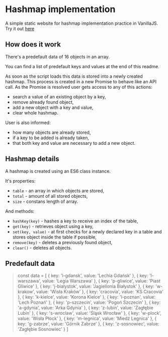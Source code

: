 # Hashmap implementation

A simple static website for hashmap implementation practice in VanillaJS.
Try it out [here]()

## How does it work

There's a predefault data of 16 objects in an array.

You can find a list of predefault keys and values at the end of this readme.

As soon as the script loads this data is stored into a newly created hashmap. This process is created in a new Promise to behave like an API call. As the Promise is resolved user gets access to any of this actions:

- search a value of an existing object by a key,
- remove already found object,
- add a new object with a key and value,
- clear whole hashmap.

User is also informed:

- how many objects are already stored,
- if a key to be added is already taken,
- that both key and value are necessary to add a new object.

## Hashmap details

A hashmap is created using an ES6 class instance.

It's properties:

- `table` - an array in which objects are stored,
- `total` - amount of all stored objects,
- `size` - constans length of array.

And methods:

- `hashKey(key)` - hashes a key to receive an index of the table,
- `get(key)` - retrieves object using a key,
- `set(key, value)` - at first checks for a newly declared key in a table and stores object inside the table if possible,
- `remove(key)` - deletes a previously found object,
- `clear()` - deletes all objects.

## Predefault data

>const data = [
>  { key: 'l-gdansk', value: 'Lechia Gdańsk' },
>  { key: 'l-warszawa', value: 'Legia Warszawa' },
>  { key: 'p-gliwice', value: 'Piast Gliwice' },
>  { key: 'j-bialystok', value: 'Jagiellonia Białystok' },
>  { key: 'w-krakow', value: 'Wisła Kraków' },
>  { key: 'cracovia', value: 'KS Cracovia' },
>  { key: 'k-kielce', value: 'Korona Kielce' },
>  { key: 'l-poznan', value: 'Lech Poznań' },
>  { key: 'p-szczecin', value: 'Pogoń Szczecin' },
>  { key: 'a-gdynia', value: 'Arka Gdynia' },
>  { key: 'z-lubin', value: 'Zagłębie Lubin' },
>  { key: 's-wroclaw', value: 'Śląsk Wrocław' },
>  { key: 'w-plock', value: 'Wisła Płock' },
>  { key: 'm-legnica', value: 'Miedź Legnica' },
>  { key: 'g-zabrze', value: 'Górnik Zabrze' },
>  { key: 'z-sosnowiec', value: 'Zagłębie Sosnowiec' }
>]